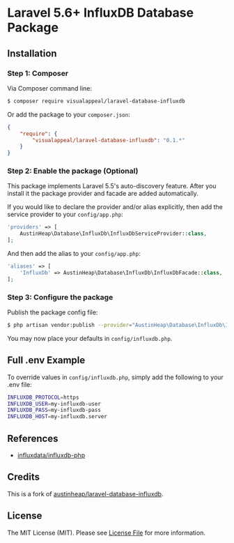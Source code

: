 # Laravel 5.6+ InfluxDB Database Package

## Installation

### Step 1: Composer

Via Composer command line:

```bash
$ composer require visualappeal/laravel-database-influxdb
```

Or add the package to your `composer.json`:

```json
{
    "require": {
        "visualappeal/laravel-database-influxdb": "0.1.*"
    }
}
```

### Step 2: Enable the package (Optional)

This package implements Laravel 5.5's auto-discovery feature. After you install it the package provider and facade are added automatically.

If you would like to declare the provider and/or alias explicitly, then add the service provider to your `config/app.php`:

```php
'providers' => [
    AustinHeap\Database\InfluxDb\InfluxDbServiceProvider::class,
];
```

And then add the alias to your `config/app.php`:

```php
'aliases' => [
    'InfluxDb' => AustinHeap\Database\InfluxDb\InfluxDbFacade::class,
];
```

### Step 3: Configure the package

Publish the package config file:

```bash
$ php artisan vendor:publish --provider="AustinHeap\Database\InfluxDb\InfluxDbServiceProvider"
```

You may now place your defaults in `config/influxdb.php`.

## Full .env Example

To override values in `config/influxdb.php`, simply add the following to your .env file:

```bash
INFLUXDB_PROTOCOL=https
INFLUXDB_USER=my-influxdb-user
INFLUXDB_PASS=my-influxdb-pass
INFLUXDB_HOST=my-influxdb.server
```

## References

- [influxdata/influxdb-php](https://github.com/influxdata/influxdb-php)

## Credits

This is a fork of [austinheap/laravel-database-influxdb](https://github.com/austinheap/laravel-database-influxdb).

## License

The MIT License (MIT). Please see [License File](LICENSE.md) for more information.
